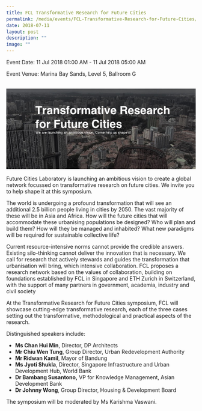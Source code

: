 ```yaml
---
title: FCL Transformative Research for Future Cities
permalink: /media/events/FCL-Transformative-Research-for-Future-Cities/
date: 2018-07-11
layout: post
description: ""
image: ""
---
```

Event Date: 11 Jul 2018 01:00 AM - 11 Jul 2018 05:00 AM

Event Venue: Marina Bay Sands, Level 5, Ballroom G

 ![](/images/Events/FCL%20Trans.jpg)


Future Cities Laboratory is launching an ambitious vision to create a global network focussed on transformative research on future cities. We invite you to help shape it at this symposium.

The world is undergoing a profound transformation that will see an additional 2.5 billion people living in cities by 2050. The vast majority of these will be in Asia and Africa. How will the future cities that will accommodate these urbanising populations be designed? Who will plan and build them? How will they be managed and inhabited? What new paradigms will be required for sustainable collective life?

Current resource-intensive norms cannot provide the credible answers. Existing silo-thinking cannot deliver the innovation that is necessary. We call for research that actively stewards and guides the transformation that urbanisation will bring, which intensive collaboration. FCL proposes a research network based on the values of collaboration, building on foundations established by FCL in Singapore and ETH Zurich in Switzerland, with the support of many partners in government, academia, industry and civil society

At the Transformative Research for Future Cities symposium, FCL will showcase cutting-edge transformative research, each of the three cases setting out the transformative, methodological and practical aspects of the research. 

Distinguished speakers include:
* **Ms Chan Hui Min**, Director, DP Architects  
* **Mr Chiu Wen Tung**, Group Director, Urban Redevelopment Authority  
* **Mr Ridwan Kamil**, Mayor of Bandung  
* **Ms Jyoti Shukla**, Director, Singapore Infrastructure and Urban Development Hub, World Bank 
* **Dr Bambang Susantono,** VP for Knowledge Management, Asian Development Bank
* **Dr Johnny Wong**, Group Director, Housing & Development Board

The symposium will be moderated by Ms Karishma Vaswani.